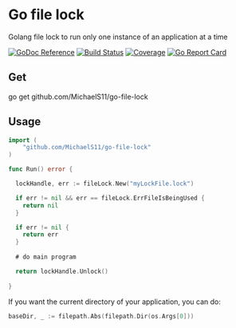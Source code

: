 # Go file lock

Golang file lock to run only one instance of an application at a time

[![GoDoc Reference](https://godoc.org/github.com/MichaelS11/go-file-lock?status.svg)](http://godoc.org/github.com/MichaelS11/go-file-lock)
[![Build Status](https://travis-ci.org/MichaelS11/go-file-lock.svg)](https://travis-ci.org/MichaelS11/go-file-lock)
[![Coverage](https://gocover.io/_badge/github.com/MichaelS11/go-file-lock)](https://gocover.io/github.com/MichaelS11/go-file-lock#)
[![Go Report Card](https://goreportcard.com/badge/github.com/MichaelS11/go-file-lock)](https://goreportcard.com/report/github.com/MichaelS11/go-file-lock)

## Get

go get github.com/MichaelS11/go-file-lock

## Usage

```Go
import (
	"github.com/MichaelS11/go-file-lock"
)

func Run() error {

  lockHandle, err := fileLock.New("myLockFile.lock")

  if err != nil && err == fileLock.ErrFileIsBeingUsed {
    return nil
  }

  if err != nil {
    return err
  }
  
  # do main program

  return lockHandle.Unlock()
  
}
```

If you want the current directory of your application, you can do:

```Go
baseDir, _ := filepath.Abs(filepath.Dir(os.Args[0]))
```
